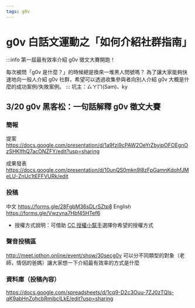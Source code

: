 ```yaml
---
tags: g0v
---
```


# g0v 白話文運動之「如何介紹社群指南」
:::info
第一屆最有效率介紹 g0v 徵文大賽開跑！

每次被問「g0v 是什麼？」的時候總是換來一堆黑人問號嗎？
為了讓大家能夠快速地向一般人介紹 g0v 社群，希望可以透過收集參與者向別人介紹 g0v 大概是什麼的成功案例/失敗案例。
:::
坑主：ㄙㄚㄇ(Sam)、ky


## 3/20 g0v 黑客松：一句話解釋 g0v 徵文大賽

### 簡報

提案
https://docs.google.com/presentation/d/1a9fzj9cPAW2OeYrZbyjpOFOEgnOzSHKIfhQ7acONZFY/edit?usp=sharing

成果發表
https://docs.google.com/presentation/d/10unQS0mkn9l8zFpGamnKdohfJMeLU-ZnUc1tEFFVURk/edit

### 投稿
中文 https://forms.gle/28FgbM36sDLrSZtp8
English https://forms.gle/Vwzyna7Hbf45HTef6

- 授權方式說明：可借助 [CC 授權小幫手](https://g0v.github.io/cchelper/)選擇你希望的授權方式

### 聲音投稿區
http://meet.jothon.online/event/show/30secg0v
可以分不同類型的對象（老師，情侶的爸媽）讓大家想一下介紹最有效率的方式是什麼


### 資料庫（投稿內容）
https://docs.google.com/spreadsheets/d/1cq9-D2c3Ouu-7ZJ0zTQls-qK9abHnZohcbRmibcILkE/edit?usp=sharing


